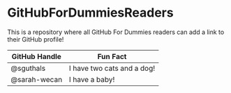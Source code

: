 # GitHubForDummiesReaders
This is a repository where all GitHub For Dummies readers can add a link to their GitHub profile!

| GitHub Handle | Fun Fact |
| ------------- | -------- |
| @sguthals | I have two cats and a dog! |
| @sarah-wecan | I have a baby! |
